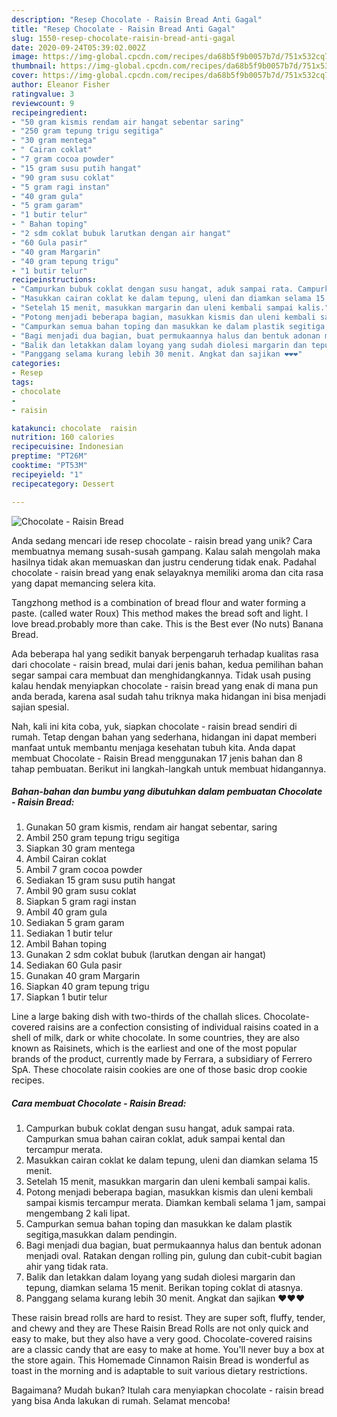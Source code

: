 ```yaml
---
description: "Resep Chocolate - Raisin Bread Anti Gagal"
title: "Resep Chocolate - Raisin Bread Anti Gagal"
slug: 1550-resep-chocolate-raisin-bread-anti-gagal
date: 2020-09-24T05:39:02.002Z
image: https://img-global.cpcdn.com/recipes/da68b5f9b0057b7d/751x532cq70/chocolate-raisin-bread-foto-resep-utama.jpg
thumbnail: https://img-global.cpcdn.com/recipes/da68b5f9b0057b7d/751x532cq70/chocolate-raisin-bread-foto-resep-utama.jpg
cover: https://img-global.cpcdn.com/recipes/da68b5f9b0057b7d/751x532cq70/chocolate-raisin-bread-foto-resep-utama.jpg
author: Eleanor Fisher
ratingvalue: 3
reviewcount: 9
recipeingredient:
- "50 gram kismis rendam air hangat sebentar saring"
- "250 gram tepung trigu segitiga"
- "30 gram mentega"
- " Cairan coklat"
- "7 gram cocoa powder"
- "15 gram susu putih hangat"
- "90 gram susu coklat"
- "5 gram ragi instan"
- "40 gram gula"
- "5 gram garam"
- "1 butir telur"
- " Bahan toping"
- "2 sdm coklat bubuk larutkan dengan air hangat"
- "60 Gula pasir"
- "40 gram Margarin"
- "40 gram tepung trigu"
- "1 butir telur"
recipeinstructions:
- "Campurkan bubuk coklat dengan susu hangat, aduk sampai rata. Campurkan smua bahan cairan coklat, aduk sampai kental dan tercampur merata."
- "Masukkan cairan coklat ke dalam tepung, uleni dan diamkan selama 15 menit."
- "Setelah 15 menit, masukkan margarin dan uleni kembali sampai kalis."
- "Potong menjadi beberapa bagian, masukkan kismis dan uleni kembali sampai kismis tercampur merata. Diamkan kembali selama 1 jam, sampai mengembang 2 kali lipat."
- "Campurkan semua bahan toping dan masukkan ke dalam plastik segitiga,masukkan dalam pendingin."
- "Bagi menjadi dua bagian, buat permukaannya halus dan bentuk adonan menjadi oval. Ratakan dengan rolling pin, gulung dan cubit-cubit bagian ahir yang tidak rata."
- "Balik dan letakkan dalam loyang yang sudah diolesi margarin dan tepung, diamkan selama 15 menit. Berikan toping coklat di atasnya."
- "Panggang selama kurang lebih 30 menit. Angkat dan sajikan ❤❤❤"
categories:
- Resep
tags:
- chocolate
- 
- raisin

katakunci: chocolate  raisin 
nutrition: 160 calories
recipecuisine: Indonesian
preptime: "PT26M"
cooktime: "PT53M"
recipeyield: "1"
recipecategory: Dessert

---
```



![Chocolate - Raisin Bread](https://img-global.cpcdn.com/recipes/da68b5f9b0057b7d/751x532cq70/chocolate-raisin-bread-foto-resep-utama.jpg)

Anda sedang mencari ide resep chocolate - raisin bread yang unik? Cara membuatnya memang susah-susah gampang. Kalau salah mengolah maka hasilnya tidak akan memuaskan dan justru cenderung tidak enak. Padahal chocolate - raisin bread yang enak selayaknya memiliki aroma dan cita rasa yang dapat memancing selera kita.

Tangzhong method is a combination of bread flour and water forming a paste. (called water Roux) This method makes the bread soft and light. I love bread.probably more than cake. This is the Best ever (No nuts) Banana Bread.

Ada beberapa hal yang sedikit banyak berpengaruh terhadap kualitas rasa dari chocolate - raisin bread, mulai dari jenis bahan, kedua pemilihan bahan segar sampai cara membuat dan menghidangkannya. Tidak usah pusing kalau hendak menyiapkan chocolate - raisin bread yang enak di mana pun anda berada, karena asal sudah tahu triknya maka hidangan ini bisa menjadi sajian spesial.


Nah, kali ini kita coba, yuk, siapkan chocolate - raisin bread sendiri di rumah. Tetap dengan bahan yang sederhana, hidangan ini dapat memberi manfaat untuk membantu menjaga kesehatan tubuh kita. Anda dapat membuat Chocolate - Raisin Bread menggunakan 17 jenis bahan dan 8 tahap pembuatan. Berikut ini langkah-langkah untuk membuat hidangannya.

<!--inarticleads1-->

##### Bahan-bahan dan bumbu yang dibutuhkan dalam pembuatan Chocolate - Raisin Bread:

1. Gunakan 50 gram kismis, rendam air hangat sebentar, saring
1. Ambil 250 gram tepung trigu segitiga
1. Siapkan 30 gram mentega
1. Ambil  Cairan coklat
1. Ambil 7 gram cocoa powder
1. Sediakan 15 gram susu putih hangat
1. Ambil 90 gram susu coklat
1. Siapkan 5 gram ragi instan
1. Ambil 40 gram gula
1. Sediakan 5 gram garam
1. Sediakan 1 butir telur
1. Ambil  Bahan toping
1. Gunakan 2 sdm coklat bubuk (larutkan dengan air hangat)
1. Sediakan 60 Gula pasir
1. Gunakan 40 gram Margarin
1. Siapkan 40 gram tepung trigu
1. Siapkan 1 butir telur


Line a large baking dish with two-thirds of the challah slices. Chocolate-covered raisins are a confection consisting of individual raisins coated in a shell of milk, dark or white chocolate. In some countries, they are also known as Raisinets, which is the earliest and one of the most popular brands of the product, currently made by Ferrara, a subsidiary of Ferrero SpA. These chocolate raisin cookies are one of those basic drop cookie recipes. 

<!--inarticleads2-->

##### Cara membuat Chocolate - Raisin Bread:

1. Campurkan bubuk coklat dengan susu hangat, aduk sampai rata. Campurkan smua bahan cairan coklat, aduk sampai kental dan tercampur merata.
1. Masukkan cairan coklat ke dalam tepung, uleni dan diamkan selama 15 menit.
1. Setelah 15 menit, masukkan margarin dan uleni kembali sampai kalis.
1. Potong menjadi beberapa bagian, masukkan kismis dan uleni kembali sampai kismis tercampur merata. Diamkan kembali selama 1 jam, sampai mengembang 2 kali lipat.
1. Campurkan semua bahan toping dan masukkan ke dalam plastik segitiga,masukkan dalam pendingin.
1. Bagi menjadi dua bagian, buat permukaannya halus dan bentuk adonan menjadi oval. Ratakan dengan rolling pin, gulung dan cubit-cubit bagian ahir yang tidak rata.
1. Balik dan letakkan dalam loyang yang sudah diolesi margarin dan tepung, diamkan selama 15 menit. Berikan toping coklat di atasnya.
1. Panggang selama kurang lebih 30 menit. Angkat dan sajikan ❤❤❤


These raisin bread rolls are hard to resist. They are super soft, fluffy, tender, and chewy and they are These Raisin Bread Rolls are not only quick and easy to make, but they also have a very good. Chocolate-covered raisins are a classic candy that are easy to make at home. You&#39;ll never buy a box at the store again. This Homemade Cinnamon Raisin Bread is wonderful as toast in the morning and is adaptable to suit various dietary restrictions. 

Bagaimana? Mudah bukan? Itulah cara menyiapkan chocolate - raisin bread yang bisa Anda lakukan di rumah. Selamat mencoba!
